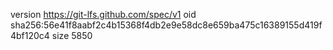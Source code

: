 version https://git-lfs.github.com/spec/v1
oid sha256:56e41f8aabf2c4b15368f4db2e9e58dc8e659ba475c16389155d419f4bf120c4
size 5850
